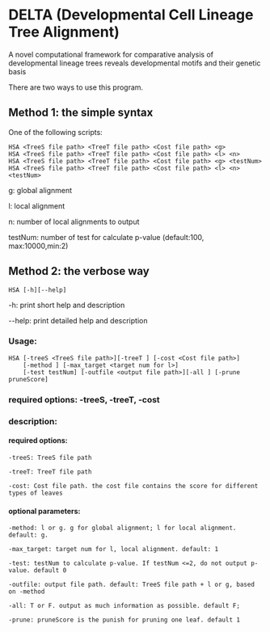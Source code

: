 # DELTA (Developmental Cell Lineage Tree Alignment)
A novel computational framework for comparative analysis of developmental lineage trees reveals developmental motifs and their genetic basis

There are two ways to use this program.

## Method 1: the simple syntax
  One of the following scripts:
  ```
  HSA <TreeS file path> <TreeT file path> <Cost file path> <g>
  HSA <TreeS file path> <TreeT file path> <Cost file path> <l> <n>
  HSA <TreeS file path> <TreeT file path> <Cost file path> <g> <testNum>
  HSA <TreeS file path> <TreeT file path> <Cost file path> <l> <n> <testNum>
  ```
  g: global alignment

  l: local alignment

  n: number of local alignments to output

  testNum: number of test for calculate p-value (default:100, max:10000,min:2)


## Method 2: the verbose way
  ```
  HSA [-h][--help]
  ```
  -h: print short help and description

  --help: print detailed help and description

  ### Usage:
  ```
  HSA [-treeS <TreeS file path>][-treeT ] [-cost <Cost file path>]
      [-method ] [-max_target <target num for l>]
      [-test testNum] [-outfile <output file path>][-all ] [-prune pruneScore]
  ```
  ### required options: -treeS, -treeT, -cost

  ### description:

  #### required options:

    -treeS: TreeS file path

    -treeT: TreeT file path

    -cost: Cost file path. the cost file contains the score for different types of leaves

  #### optional parameters:

    -method: l or g. g for global alignment; l for local alignment. default: g.

    -max_target: target num for l, local alignment. default: 1

    -test: testNum to calculate p-value. If testNum <=2, do not output p-value. default 0

    -outfile: output file path. default: TreeS file path + l or g, based on -method

    -all: T or F. output as much information as possible. default F;

    -prune: pruneScore is the punish for pruning one leaf. default 1
